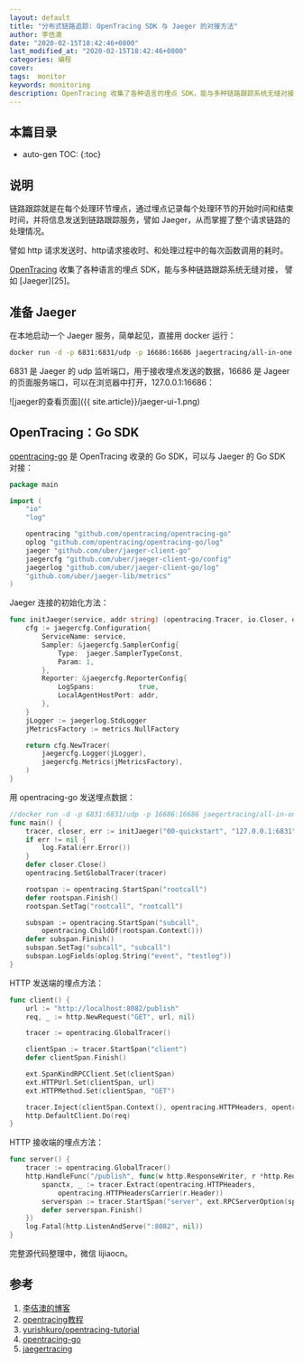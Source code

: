 ```yaml
---
layout: default
title: "分布式链路追踪: OpenTracing SDK 与 Jaeger 的对接方法"
author: 李佶澳
date: "2020-02-15T18:42:46+0800"
last_modified_at: "2020-02-15T18:42:46+0800"
categories: 编程
cover:
tags:  monitor
keywords: monitoring
description: OpenTracing 收集了各种语言的埋点 SDK，能与多种链路跟踪系统无缝对接， 譬如 Jaeger
---
```


## 本篇目录

* auto-gen TOC:
{:toc}

## 说明

链路跟踪就是在每个处理环节埋点，通过埋点记录每个处理环节的开始时间和结束时间，并将信息发送到链路跟踪服务，譬如 Jaeger，从而掌握了整个请求链路的处理情况。

譬如 http 请求发送时、http请求接收时、和处理过程中的每次函数调用的耗时。

[OpenTracing][2] 收集了各种语言的埋点 SDK，能与多种链路跟踪系统无缝对接， 譬如 [Jaeger][25]。

## 准备 Jaeger

在本地启动一个 Jaeger 服务，简单起见，直接用 docker 运行：

```sh
docker run -d -p 6831:6831/udp -p 16686:16686 jaegertracing/all-in-one:1.17.0
```

6831 是 Jaeger 的 udp 监听端口，用于接收埋点发送的数据，16686 是 Jageer 的页面服务端口，可以在浏览器中打开，127.0.0.1:16686：

![jaeger的查看页面]({{ site.article}}/jaeger-ui-1.png)

## OpenTracing：Go SDK

[opentracing-go][4] 是 OpenTracing 收录的 Go SDK，可以与 Jaeger 的 Go SDK 对接：

```go
package main

import (
    "io"
    "log"

    opentracing "github.com/opentracing/opentracing-go"
    oplog "github.com/opentracing/opentracing-go/log"
    jaeger "github.com/uber/jaeger-client-go"
    jaegercfg "github.com/uber/jaeger-client-go/config"
    jaegerlog "github.com/uber/jaeger-client-go/log"
    "github.com/uber/jaeger-lib/metrics"
)
```

Jaeger 连接的初始化方法：

```go
func initJaeger(service, addr string) (opentracing.Tracer, io.Closer, error) {
    cfg := jaegercfg.Configuration{
        ServiceName: service,
        Sampler: &jaegercfg.SamplerConfig{
            Type:  jaeger.SamplerTypeConst,
            Param: 1,
        },
        Reporter: &jaegercfg.ReporterConfig{
            LogSpans:           true,
            LocalAgentHostPort: addr,
        },
    }
    jLogger := jaegerlog.StdLogger
    jMetricsFactory := metrics.NullFactory

    return cfg.NewTracer(
        jaegercfg.Logger(jLogger),
        jaegercfg.Metrics(jMetricsFactory),
    )
}
```

用 opentracing-go 发送埋点数据：

```go
//docker run -d -p 6831:6831/udp -p 16686:16686 jaegertracing/all-in-one:latest
func main() {
    tracer, closer, err := initJaeger("00-quickstart", "127.0.0.1:6831")
    if err != nil {
        log.Fatal(err.Error())
    }
    defer closer.Close()
    opentracing.SetGlobalTracer(tracer)

    rootspan := opentracing.StartSpan("rootcall")
    defer rootspan.Finish()
    rootspan.SetTag("rootcall", "rootcall")

    subspan := opentracing.StartSpan("subcall",
        opentracing.ChildOf(rootspan.Context()))
    defer subspan.Finish()
    subspan.SetTag("subcall", "subcall")
    subspan.LogFields(oplog.String("event", "testlog"))
}
```

HTTP 发送端的埋点方法：

```go
func client() {
    url := "http://localhost:8082/publish"
    req, _ := http.NewRequest("GET", url, nil)

    tracer := opentracing.GlobalTracer()

    clientSpan := tracer.StartSpan("client")
    defer clientSpan.Finish()

    ext.SpanKindRPCClient.Set(clientSpan)
    ext.HTTPUrl.Set(clientSpan, url)
    ext.HTTPMethod.Set(clientSpan, "GET")

    tracer.Inject(clientSpan.Context(), opentracing.HTTPHeaders, opentracing.HTTPHeadersCarrier(req.Header))
    http.DefaultClient.Do(req)
}
```

HTTP 接收端的埋点方法：

```go
func server() {
    tracer := opentracing.GlobalTracer()
    http.HandleFunc("/publish", func(w http.ResponseWriter, r *http.Request) {
        spanctx, _ := tracer.Extract(opentracing.HTTPHeaders,
            opentracing.HTTPHeadersCarrier(r.Header))
        serverspan := tracer.StartSpan("server", ext.RPCServerOption(spanctx))
        defer serverspan.Finish()
    })
    log.Fatal(http.ListenAndServe(":8082", nil))
}
```

完整源代码整理中，微信 lijiaocn。

## 参考

1. [李佶澳的博客][1]
2. [opentracing教程][2]
3. [yurishkuro/opentracing-tutorial][3]
4. [opentracing-go][4]
5. [jaegertracing][5]

[1]: https://www.lijiaocn.com "李佶澳的博客"
[2]: https://opentracing.io/docs/supported-languages/ "opentracing教程"
[3]: https://github.com/yurishkuro/opentracing-tutorial/tree/master/go "yurishkuro/opentracing-tutorial"
[4]: https://github.com/opentracing/opentracing-go "opentracing-go"
[5]: https://www.jaegertracing.io/ "jaegertracing"
